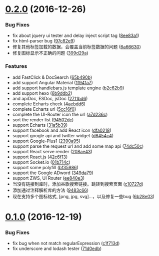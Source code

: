 <a name="0.2.0"></a>
# [0.2.0](https://github.com/axetroy/WatchDog/compare/0.1.0...v0.2.0) (2016-12-26)


### Bug Fixes

* fix about jquery ui tester and delay inject script tag ([8ee83a1](https://github.com/axetroy/WatchDog/commit/8ee83a1))
* fix html-parser bug ([97c82e9](https://github.com/axetroy/WatchDog/commit/97c82e9))
* 修复其他标签加载的数据，会覆盖当前标签数据的问题 ([6a66630](https://github.com/axetroy/WatchDog/commit/6a66630))
* 修复图标显示不正确的问题 ([399d29a](https://github.com/axetroy/WatchDog/commit/399d29a))


### Features

* add FastClick & DocSearch ([65b490b](https://github.com/axetroy/WatchDog/commit/65b490b))
* add support Angular Material ([1f941a7](https://github.com/axetroy/WatchDog/commit/1f941a7))
* add support handlebars.js template engine ([b2c62b9](https://github.com/axetroy/WatchDog/commit/b2c62b9))
* add support hexo ([6b9ddb2](https://github.com/axetroy/WatchDog/commit/6b9ddb2))
* and apiDoc, ESDoc, jsDoc ([2711bd6](https://github.com/axetroy/WatchDog/commit/2711bd6))
* complete Echarts check ([4aebdd6](https://github.com/axetroy/WatchDog/commit/4aebdd6))
* complete Echarts url ([5cc16f0](https://github.com/axetroy/WatchDog/commit/5cc16f0))
* complete the UI-Router icon the url ([a7d236c](https://github.com/axetroy/WatchDog/commit/a7d236c))
* sort the render list ([94502dc](https://github.com/axetroy/WatchDog/commit/94502dc))
* support Echarts ([31a5b39](https://github.com/axetroy/WatchDog/commit/31a5b39))
* support facebook and add React icon ([dfa0218](https://github.com/axetroy/WatchDog/commit/dfa0218))
* support google api and twitter widget ([d6454c4](https://github.com/axetroy/WatchDog/commit/d6454c4))
* support Google-Plus1 ([2390a95](https://github.com/axetroy/WatchDog/commit/2390a95))
* support parse the request url and add some map api ([74dc50c](https://github.com/axetroy/WatchDog/commit/74dc50c))
* support React serve render ([208ae43](https://github.com/axetroy/WatchDog/commit/208ae43))
* support React.js ([42c6f13](https://github.com/axetroy/WatchDog/commit/42c6f13))
* support Socket.io ([01b714c](https://github.com/axetroy/WatchDog/commit/01b714c))
* support some polyfill ([bf35986](https://github.com/axetroy/WatchDog/commit/bf35986))
* support the Google ADword ([349da79](https://github.com/axetroy/WatchDog/commit/349da79))
* support ZWS, UI Router ([ee840e3](https://github.com/axetroy/WatchDog/commit/ee840e3))
* 当没有链接到库时，添加谷歌搜索链接。跳转到搜索页面 ([c10727d](https://github.com/axetroy/WatchDog/commit/c10727d))
* 添加通过注释解析库的方法 ([9483c66](https://github.com/axetroy/WatchDog/commit/9483c66))
* 现在支持多个图标格式, [png, jpg, svg]...，以及修复一些bug ([6b28e03](https://github.com/axetroy/WatchDog/commit/6b28e03))



<a name="0.1.0"></a>
# [0.1.0](https://github.com/axetroy/WatchDog/compare/71d0edb...0.1.0) (2016-12-19)


### Bug Fixes

* fix bug when not match regularExpression ([c1f713d](https://github.com/axetroy/WatchDog/commit/c1f713d))
* fix underscore and lodash tester ([71d0edb](https://github.com/axetroy/WatchDog/commit/71d0edb))



